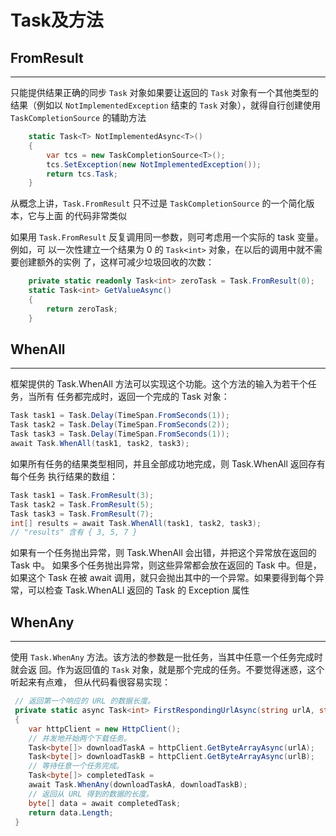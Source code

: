 # Task及方法

## FromResult

---

只能提供结果正确的同步 `Task` 对象如果要让返回的 `Task` 对象有一个其他类型的结果（例如以 `NotImplementedException` 结束的 `Task` 对象），就得自行创建使用
`TaskCompletionSource` 的辅助方法

```csharp
    static Task<T> NotImplementedAsync<T>()
    {
        var tcs = new TaskCompletionSource<T>();
        tcs.SetException(new NotImplementedException());
        return tcs.Task;
    }
```

从概念上讲，`Task.FromResult` 只不过是 `TaskCompletionSource` 的一个简化版本，它与上面
的代码非常类似

如果用 `Task.FromResult` 反复调用同一参数，则可考虑用一个实际的 task 变量。例如，可
以一次性建立一个结果为 0 的 `Task<int>` 对象，在以后的调用中就不需要创建额外的实例
了，这样可减少垃圾回收的次数：

```csharp
    private static readonly Task<int> zeroTask = Task.FromResult(0);
    static Task<int> GetValueAsync()
    {
        return zeroTask;
    }
```

## WhenAll

---

框架提供的 Task.WhenAll 方法可以实现这个功能。这个方法的输入为若干个任务，当所有
任务都完成时，返回一个完成的 Task 对象：

```csharp
Task task1 = Task.Delay(TimeSpan.FromSeconds(1));
Task task2 = Task.Delay(TimeSpan.FromSeconds(2));
Task task3 = Task.Delay(TimeSpan.FromSeconds(1));
await Task.WhenAll(task1, task2, task3);
```

如果所有任务的结果类型相同，并且全部成功地完成，则 Task.WhenAll 返回存有每个任务
执行结果的数组：

```csharp
Task task1 = Task.FromResult(3);
Task task2 = Task.FromResult(5);
Task task3 = Task.FromResult(7);
int[] results = await Task.WhenAll(task1, task2, task3);
// "results" 含有 { 3, 5, 7 }
```

如果有一个任务抛出异常，则 Task.WhenAll 会出错，并把这个异常放在返回的 Task 中。
如果多个任务抛出异常，则这些异常都会放在返回的 Task 中。但是，如果这个 Task 在被
await 调用，就只会抛出其中的一个异常。如果要得到每个异常，可以检查 Task.WhenALl
返回的 Task 的 Exception 属性

## WhenAny

---

使用 `Task.WhenAny` 方法。该方法的参数是一批任务，当其中任意一个任务完成时就会返
回。作为返回值的 `Task` 对象，就是那个完成的任务。不要觉得迷惑，这个听起来有点难，
但从代码看很容易实现：

```csharp
 // 返回第一个响应的 URL 的数据长度。
 private static async Task<int> FirstRespondingUrlAsync(string urlA, string urlB)
 {
    var httpClient = new HttpClient();
    // 并发地开始两个下载任务。
    Task<byte[]> downloadTaskA = httpClient.GetByteArrayAsync(urlA);
    Task<byte[]> downloadTaskB = httpClient.GetByteArrayAsync(urlB);
    // 等待任意一个任务完成。
    Task<byte[]> completedTask =
    await Task.WhenAny(downloadTaskA, downloadTaskB);
    // 返回从 URL 得到的数据的长度。
    byte[] data = await completedTask;
    return data.Length;
 }
```

